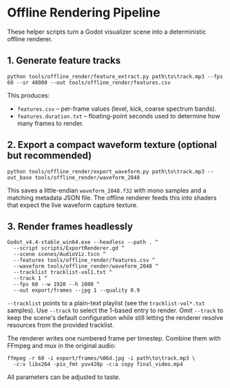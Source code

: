 # Offline Rendering Pipeline

These helper scripts turn a Godot visualizer scene into a deterministic offline renderer.

## 1. Generate feature tracks

```
python tools/offline_render/feature_extract.py path\to\track.mp3 --fps 60 --sr 48000 --out tools/offline_render/features.csv
```

This produces:

* `features.csv` – per-frame values (level, kick, coarse spectrum bands).
* `features.duration.txt` – floating-point seconds used to determine how many frames to render.

## 2. Export a compact waveform texture (optional but recommended)

```
python tools/offline_render/export_waveform.py path\to\track.mp3 --out_base tools/offline_render/waveform_2048
```

This saves a little-endian `waveform_2048.f32` with mono samples and a matching metadata JSON file. The offline renderer feeds this into shaders that expect the live waveform capture texture.

## 3. Render frames headlessly

```
Godot_v4.4-stable_win64.exe --headless --path . ^
  --script scripts/ExportRenderer.gd ^
  --scene scenes/AudioViz.tscn ^
  --features tools/offline_render/features.csv ^
  --waveform tools/offline_render/waveform_2048 ^
  --tracklist tracklist-vol1.txt ^
  --track 1 ^
  --fps 60 --w 1920 --h 1080 ^
  --out export/frames --jpg 1 --quality 0.9
```

`--tracklist` points to a plain-text playlist (see the `tracklist-vol*.txt` samples). Use `--track` to select the 1-based entry to render. Omit `--track` to keep the scene's default configuration while still letting the renderer resolve resources from the provided tracklist.

The renderer writes one numbered frame per timestep. Combine them with FFmpeg and mux in the original audio:

```
ffmpeg -r 60 -i export/frames/%06d.jpg -i path\to\track.mp3 \
  -c:v libx264 -pix_fmt yuv420p -c:a copy final_video.mp4
```

All parameters can be adjusted to taste.
